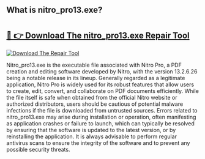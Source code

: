 ## What is nitro_pro13.exe? 

# <h2><a href="https://exedetect.com/download.php?nitro_pro13.exe">🔗 👉 Download The nitro_pro13.exe Repair Tool</a></h2>

[![Download The Repair Tool](https://exedetect.com/download-button.jpg)](https://exedetect.com/download.php?nitro_pro13.exe)

Nitro_pro13.exe is the executable file associated with Nitro Pro, a PDF creation and editing software developed by Nitro, with the version 13.2.6.26 being a notable release in its lineup. Generally regarded as a legitimate application, Nitro Pro is widely used for its robust features that allow users to create, edit, convert, and collaborate on PDF documents efficiently. While the file itself is safe when obtained from the official Nitro website or authorized distributors, users should be cautious of potential malware infections if the file is downloaded from untrusted sources. Errors related to nitro_pro13.exe may arise during installation or operation, often manifesting as application crashes or failure to launch, which can typically be resolved by ensuring that the software is updated to the latest version, or by reinstalling the application. It is always advisable to perform regular antivirus scans to ensure the integrity of the software and to prevent any possible security threats.